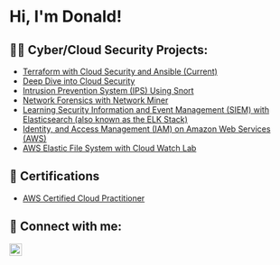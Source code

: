 <h1>Hi, I'm Donald! </h1>

<h2>👨‍💻 Cyber/Cloud Security Projects:</h2>

- [Terraform with Cloud Security and Ansible (Current)](https://thecyberjorney.com/index.php/2022/07/09/sneak-preview-of-whats-coming/)
- [Deep Dive into Cloud Security](https://thecyberjorney.com/index.php/2022/06/06/deep-dive-into-aws-security/)
- [Intrusion Prevention System (IPS) Using Snort](https://thecyberjorney.com/index.php/2021/07/21/snort-lab-from-my-bootcamp/)
- [Network Forensics with Network Miner](https://thecyberjorney.com/index.php/2021/10/17/network-forensics-with-network-miner/)
- [Learning Security Information and Event Management (SIEM) with Elasticsearch (also known as the ELK Stack)](https://thecyberjorney.com/index.php/2021/11/15/elk-stack-siem/)
- [Identity, and Access Management (IAM) on Amazon Web Services (AWS)](https://thecyberjorney.com/index.php/2021/11/23/identity-and-access-management-iam-on-amazon-web-services-aws/)
- [AWS Elastic File System with Cloud Watch Lab](https://thecyberjorney.com/index.php/2021/12/12/aws-elastic-file-system-with-cloud-watch-lab/)

<h2> 📄 Certifications </h2>

- [AWS Certified Cloud Practitioner](https://www.credly.com/badges/a0e5a31f-6d80-4bfa-be1c-1350b631ab40?source=linked_in_profile)
  
<h2> 🤳 Connect with me:</h2>

[<img align="left" alt="DonaldHunter | LinkedIn" width="22px" src="https://cdn.jsdelivr.net/npm/simple-icons@v3/icons/linkedin.svg" />][linkedin]


[linkedin]: https://www.linkedin.com/in/donald-hunter-000b2394/





